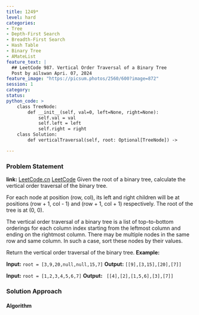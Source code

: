 ```yaml
---
title: 1249*
level: hard
categories:
- Tree
- Depth-First Search
- Breadth-First Search
- Hash Table
- Binary Tree
- AMateList
feature_text: |
  ## LeetCode 987. Vertical Order Traversal of a Binary Tree
  Post by ailswan Apri. 07, 2024
feature_image: "https://picsum.photos/2560/600?image=872"
session: 1
category:
status:  
python_code: >
    class TreeNode:
        def __init__(self, val=0, left=None, right=None):
            self.val = val
            self.left = left
            self.right = right
    class Solution:
        def verticalTraversal(self, root: Optional[TreeNode]) ->  

---
```


### Problem Statement
**link:**
[LeetCode.cn](https://leetcode.cn/problems/vertical-order-traversal-of-a-binary-tree/)
[LeetCode](https://leetcode.com/vertical-order-traversal-of-a-binary-tree/)
Given the root of a binary tree, calculate the vertical order traversal of the binary tree.

For each node at position (row, col), its left and right children will be at positions (row + 1, col - 1) and (row + 1, col + 1) respectively. The root of the tree is at (0, 0).

The vertical order traversal of a binary tree is a list of top-to-bottom orderings for each column index starting from the leftmost column and ending on the rightmost column. There may be multiple nodes in the same row and same column. In such a case, sort these nodes by their values.

Return the vertical order traversal of the binary tree.
**Example:**

**Input:** `root = [3,9,20,null,null,15,7]`
**Output:** `[[9],[3,15],[20],[7]]`

**Input:** `root = [1,2,3,4,5,6,7]`
**Output:** ` [[4],[2],[1,5,6],[3],[7]]`
 
 
### Solution Approach
 
#### Algorithm
 